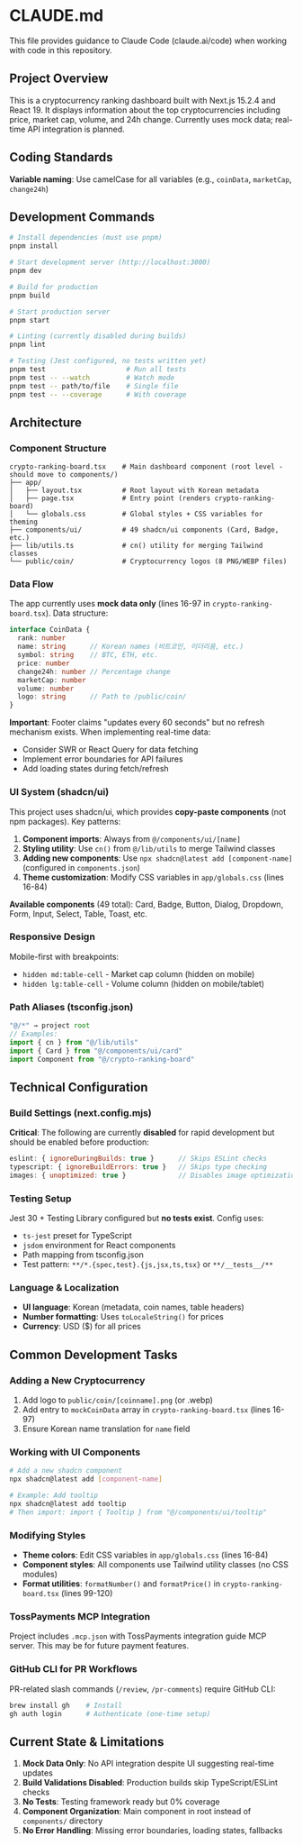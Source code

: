 # CLAUDE.md

This file provides guidance to Claude Code (claude.ai/code) when working with code in this repository.

## Project Overview

This is a cryptocurrency ranking dashboard built with Next.js 15.2.4 and React 19. It displays information about the top cryptocurrencies including price, market cap, volume, and 24h change. Currently uses mock data; real-time API integration is planned.

## Coding Standards

**Variable naming**: Use camelCase for all variables (e.g., `coinData`, `marketCap`, `change24h`)

## Development Commands

```bash
# Install dependencies (must use pnpm)
pnpm install

# Start development server (http://localhost:3000)
pnpm dev

# Build for production
pnpm build

# Start production server
pnpm start

# Linting (currently disabled during builds)
pnpm lint

# Testing (Jest configured, no tests written yet)
pnpm test                    # Run all tests
pnpm test -- --watch         # Watch mode
pnpm test -- path/to/file    # Single file
pnpm test -- --coverage      # With coverage
```

## Architecture

### Component Structure
```
crypto-ranking-board.tsx    # Main dashboard component (root level - should move to components/)
├── app/
│   ├── layout.tsx          # Root layout with Korean metadata
│   ├── page.tsx            # Entry point (renders crypto-ranking-board)
│   └── globals.css         # Global styles + CSS variables for theming
├── components/ui/          # 49 shadcn/ui components (Card, Badge, etc.)
├── lib/utils.ts            # cn() utility for merging Tailwind classes
└── public/coin/            # Cryptocurrency logos (8 PNG/WEBP files)
```

### Data Flow
The app currently uses **mock data only** (lines 16-97 in `crypto-ranking-board.tsx`). Data structure:
```typescript
interface CoinData {
  rank: number
  name: string      // Korean names (비트코인, 이더리움, etc.)
  symbol: string    // BTC, ETH, etc.
  price: number
  change24h: number // Percentage change
  marketCap: number
  volume: number
  logo: string      // Path to /public/coin/
}
```

**Important**: Footer claims "updates every 60 seconds" but no refresh mechanism exists. When implementing real-time data:
- Consider SWR or React Query for data fetching
- Implement error boundaries for API failures
- Add loading states during fetch/refresh

### UI System (shadcn/ui)

This project uses shadcn/ui, which provides **copy-paste components** (not npm packages). Key patterns:

1. **Component imports**: Always from `@/components/ui/[name]`
2. **Styling utility**: Use `cn()` from `@/lib/utils` to merge Tailwind classes
3. **Adding new components**: Use `npx shadcn@latest add [component-name]` (configured in `components.json`)
4. **Theme customization**: Modify CSS variables in `app/globals.css` (lines 16-84)

**Available components** (49 total): Card, Badge, Button, Dialog, Dropdown, Form, Input, Select, Table, Toast, etc.

### Responsive Design
Mobile-first with breakpoints:
- `hidden md:table-cell` - Market cap column (hidden on mobile)
- `hidden lg:table-cell` - Volume column (hidden on mobile/tablet)

### Path Aliases (tsconfig.json)
```typescript
"@/*" → project root
// Examples:
import { cn } from "@/lib/utils"
import { Card } from "@/components/ui/card"
import Component from "@/crypto-ranking-board"
```

## Technical Configuration

### Build Settings (next.config.mjs)
**Critical**: The following are currently **disabled** for rapid development but should be enabled before production:
```javascript
eslint: { ignoreDuringBuilds: true }      // Skips ESLint checks
typescript: { ignoreBuildErrors: true }   // Skips type checking
images: { unoptimized: true }             // Disables image optimization
```

### Testing Setup
Jest 30 + Testing Library configured but **no tests exist**. Config uses:
- `ts-jest` preset for TypeScript
- `jsdom` environment for React components
- Path mapping from tsconfig.json
- Test pattern: `**/*.{spec,test}.{js,jsx,ts,tsx}` or `**/__tests__/**`

### Language & Localization
- **UI language**: Korean (metadata, coin names, table headers)
- **Number formatting**: Uses `toLocaleString()` for prices
- **Currency**: USD ($) for all prices

## Common Development Tasks

### Adding a New Cryptocurrency
1. Add logo to `public/coin/[coinname].png` (or .webp)
2. Add entry to `mockCoinData` array in `crypto-ranking-board.tsx` (lines 16-97)
3. Ensure Korean name translation for `name` field

### Working with UI Components
```bash
# Add a new shadcn component
npx shadcn@latest add [component-name]

# Example: Add tooltip
npx shadcn@latest add tooltip
# Then import: import { Tooltip } from "@/components/ui/tooltip"
```

### Modifying Styles
- **Theme colors**: Edit CSS variables in `app/globals.css` (lines 16-84)
- **Component styles**: All components use Tailwind utility classes (no CSS modules)
- **Format utilities**: `formatNumber()` and `formatPrice()` in `crypto-ranking-board.tsx` (lines 99-120)

### TossPayments MCP Integration
Project includes `.mcp.json` with TossPayments integration guide MCP server. This may be for future payment features.

### GitHub CLI for PR Workflows
PR-related slash commands (`/review`, `/pr-comments`) require GitHub CLI:
```bash
brew install gh    # Install
gh auth login      # Authenticate (one-time setup)
```

## Current State & Limitations

1. **Mock Data Only**: No API integration despite UI suggesting real-time updates
2. **Build Validations Disabled**: Production builds skip TypeScript/ESLint checks
3. **No Tests**: Testing framework ready but 0% coverage
4. **Component Organization**: Main component in root instead of `components/` directory
5. **No Error Handling**: Missing error boundaries, loading states, fallbacks